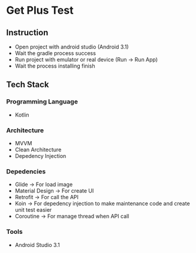 # Get Plus Test

## Instruction
- Open project with android studio (Android 3.1)
- Wait the gradle process success
- Run project with emulator or real device (Run -> Run App)
- Wait the process installing finish

## Tech Stack
### Programming Language
- Kotlin
### Architecture
- MVVM
- Clean Architecture
- Depedency Injection
### Depedencies
- Glide -> For load image 
- Material Design -> For create UI
- Retrofit -> For call the API
- Koin -> For depedency injection to make maintenance code and create unit test easier
- Coroutine -> For manage thread when API call
### Tools
- Android Studio 3.1
